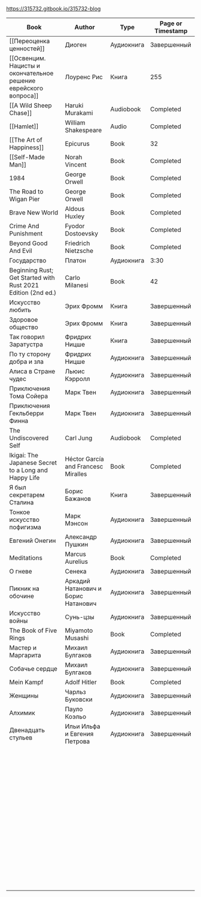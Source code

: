 https://315732.gitbook.io/315732-blog

| Book                                                             | Author                              | Type       | Page or Timestamp |
| ---------------------------------------------------------------- | ----------------------------------- | ---------- | ----------------- |
| [[Переоценка ценностей]]                                        | Диоген                              | Аудиокнига | Завершенный       |
| [[Освенцим. Нацисты и окончательное решение еврейского вопроса]] | Лоуренс Рис                         | Книга      | 255               |
| [[A Wild Sheep Chase]]                                           | Haruki Murakami                     | Audiobook  | Completed         |
| [[Hamlet]]                                                       | William Shakespeare                 | Audio      | Completed         |
| [[The Art of Happiness]]                                         | Epicurus                            | Book       | 32                |
| [[Self-Made Man]]                                                | Norah Vincent                       | Book       | Completed         |
| 1984                                                             | George Orwell                       | Book       | Completed         |
| The Road to Wigan Pier                                           | George Orwell                       | Book       | Completed         |
| Brave New World                                                  | Aldous Huxley                       | Book       | Completed         |
| Crime And Punishment                                             | Fyodor Dostoevsky                   | Book       | Completed         |
| Beyond Good And Evil                                             | Friedrich Nietzsche                 | Book       | Completed         |
| Государство                                                      | Платон                              | Аудиокнига | 3:30              |
| Beginning Rust; Get Started with Rust 2021 Edition (2nd ed.)     | Carlo Milanesi                      | Book       | 42                |
| Искусство любить                                                 | Эрих Фромм                          | Книга      | Завершенный       |
| Здоровое общество                                                | Эрих Фромм                          | Книга      | Завершенный       |
| Так говорил Заратустра                                           | Фридрих Ницше                       | Книга      | Завершенный       |
| По ту сторону добра и зла                                        | Фридрих Ницше                       | Аудиокнига | Завершенный       |
| Алиса в Стране чудес                                             | Льюис Кэрролл                       | Аудиокнига | Завершенный       |
| Приключения Тома Сойера                                          | Марк Твен                           | Аудиокнига | Завершенный       |
| Приключения Гекльберри Финна                                     | Марк Твен                           | Аудиокнига | Завершенный       |
| The Undiscovered Self                                            | Carl Jung                           | Audiobook  | Completed         |
| Ikigai: The Japanese Secret to a Long and Happy Life             | Héctor García and Francesc Miralles | Book       | Completed         |
| Я был секретарем Сталина                                         | Борис Бажанов                       | Книга      | Завершенный       |
| Тонкое искусство пофигизма                                       | Марк Мэнсон                         | Аудиокнига | Завершенный       |
| Евгений Онегин                                                   | Александр Пушкин                    | Аудиокнига | Завершенный       |
| Meditations                                                      | Marcus Aurelius                     | Book       | Completed         |
| О гневе                                                          | Сенека                              | Аудиокнига | Завершенный       |
| Пикник на обочине                                                | Аркадий Натанович и Борис Натанович | Аудиокнига | Завершенный       |
| Искусство войны                                                  | Сунь-цзы                            | Аудиокнига | Завершенный       |
| The Book of Five Rings                                           | Miyamoto Musashi                    | Book       | Completed         |
| Мастер и Маргарита                                               | Михаил Булгаков                     | Аудиокнига | Завершенный       |
| Собачье сердце                                                   | Михаил Булгаков                     | Аудиокнига | Завершенный       |
| Mein Kampf                                                       | Adolf Hitler                        | Book       | Completed         |
| Женщины                                                          | Чарльз Буковски                     | Аудиокнига | Завершенный       |
| Алхимик                                                          | Пауло Коэльо                        | Аудиокнига | Завершенный       |
| Двенадцать стульев                                               | Ильи Ильфа и Евгения Петрова        | Аудиокнига | Завершенный       |
|                                                                  |                                     |            |                   |
|                                                                  |                                     |            |                   |
|                                                                  |                                     |            |                   |
|                                                                  |                                     |            |                   |
|                                                                  |                                     |            |                   |
|                                                                  |                                     |            |                   |
|                                                                  |                                     |            |                   |
|                                                                  |                                     |            |                   |
|                                                                  |                                     |            |                   |
|                                                                  |                                     |            |                   |
|                                                                  |                                     |            |                   |
|                                                                  |                                     |            |                   |
|                                                                  |                                     |            |                   |
|                                                                  |                                     |            |                   |
|                                                                  |                                     |            |                   |
|                                                                  |                                     |            |                   |
|                                                                  |                                     |            |                   |
|                                                                  |                                     |            |                   |
|                                                                  |                                     |            |                   |
|                                                                  |                                     |            |                   |
|                                                                  |                                     |            |                   |
|                                                                  |                                     |            |                   |
|                                                                  |                                     |            |                   |
|                                                                  |                                     |            |                   |
|                                                                  |                                     |            |                   |
|                                                                  |                                     |            |                   |
|                                                                  |                                     |            |                   |
|                                                                  |                                     |            |                   |
|                                                                  |                                     |            |                   |
|                                                                  |                                     |            |                   |
|                                                                  |                                     |            |                   |
|                                                                  |                                     |            |                   |
|                                                                  |                                     |            |                   |
|                                                                  |                                     |            |                   |
|                                                                  |                                     |            |                   |
|                                                                  |                                     |            |                   |
|                                                                  |                                     |            |                   |
|                                                                  |                                     |            |                   |
|                                                                  |                                     |            |                   |
|                                                                  |                                     |            |                   |
|                                                                  |                                     |            |                   |
|                                                                  |                                     |            |                   |
|                                                                  |                                     |            |                   |
|                                                                  |                                     |            |                   |
|                                                                  |                                     |            |                   |
|                                                                  |                                     |            |                   |
|                                                                  |                                     |            |                   |
|                                                                  |                                     |            |                   |
|                                                                  |                                     |            |                   |
|                                                                  |                                     |            |                   |
|                                                                  |                                     |            |                   |
|                                                                  |                                     |            |                   |
|                                                                  |                                     |            |                   |
|                                                                  |                                     |            |                   |
|                                                                  |                                     |            |                   |
|                                                                  |                                     |            |                   |
|                                                                  |                                     |            |                   |
|                                                                  |                                     |            |                   |
|                                                                  |                                     |            |                   |
|                                                                  |                                     |            |                   |
|                                                                  |                                     |            |                   |
|                                                                  |                                     |            |                   |
|                                                                  |                                     |            |                   |
|                                                                  |                                     |            |                   |
